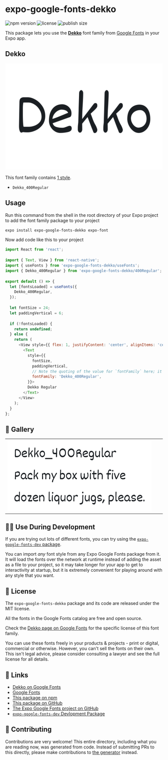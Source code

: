 # expo-google-fonts-dekko

![npm version](https://flat.badgen.net/npm/v/expo-google-fonts-dekko)
![license](https://flat.badgen.net/github/license/expo/google-fonts)
![publish size](https://flat.badgen.net/packagephobia/install/expo-google-fonts-dekko)

This package lets you use the [**Dekko**](https://fonts.google.com/specimen/Dekko) font family from [Google Fonts](https://fonts.google.com/) in your Expo app.

## Dekko

![Dekko](./font-family.png)

This font family contains [1 style](#-gallery).

- `Dekko_400Regular`

## Usage

Run this command from the shell in the root directory of your Expo project to add the font family package to your project
```sh
expo install expo-google-fonts-dekko expo-font
```

Now add code like this to your project
```js
import React from 'react';

import { Text, View } from 'react-native';
import { useFonts } from 'expo-google-fonts-dekko/useFonts';
import { Dekko_400Regular } from 'expo-google-fonts-dekko/400Regular';

export default () => {
  let [fontsLoaded] = useFonts({
    Dekko_400Regular,
  });

  let fontSize = 24;
  let paddingVertical = 6;

  if (!fontsLoaded) {
    return undefined;
  } else {
    return (
      <View style={{ flex: 1, justifyContent: 'center', alignItems: 'center' }}>
        <Text
          style={{
            fontSize,
            paddingVertical,
            // Note the quoting of the value for `fontFamily` here; it expects a string!
            fontFamily: 'Dekko_400Regular',
          }}>
          Dekko Regular
        </Text>
      </View>
    );
  }
};

```

## 🔡 Gallery


||||
|-|-|-|
|![Dekko_400Regular](.//400Regular/Dekko_400Regular.ttf.png)||||


## 👩‍💻 Use During Development

If you are trying out lots of different fonts, you can try using the [`expo-google-fonts-dev` package](https://github.com/freeboub/google-fonts/tree/master/font-packages/dev#readme).

You can import *any* font style from any Expo Google Fonts package from it. It will load the fonts
over the network at runtime instead of adding the asset as a file to your project, so it may take longer
for your app to get to interactivity at startup, but it is extremely convenient
for playing around with any style that you want.

## 📖 License

The `expo-google-fonts-dekko` package and its code are released under the MIT license.

All the fonts in the Google Fonts catalog are free and open source.

Check the [Dekko page on Google Fonts](https://fonts.google.com/specimen/Dekko) for the specific license of this font family.

You can use these fonts freely in your products & projects - print or digital, commercial or otherwise. However, you can't sell the fonts on their own. This isn't legal advice, please consider consulting a lawyer and see the full license for all details.

## 🔗 Links

- [Dekko on Google Fonts](https://fonts.google.com/specimen/Dekko)
- [Google Fonts](https://fonts.google.com/)
- [This package on npm](https://www.npmjs.com/package/expo-google-fonts-dekko)
- [This package on GitHub](https://github.com/freeboub/google-fonts/tree/master/font-packages/dekko)
- [The Expo Google Fonts project on GitHub](https://github.com/freeboub/google-fonts)
- [`expo-google-fonts-dev` Devlopment Package](https://github.com/freeboub/google-fonts/tree/master/font-packages/dev)

## 🤝 Contributing

Contributions are very welcome! This entire directory, including what you are reading now, was generated from code. Instead of submitting PRs to this directly, please make contributions to [the generator](https://github.com/freeboub/google-fonts/tree/master/packages/generator) instead.
